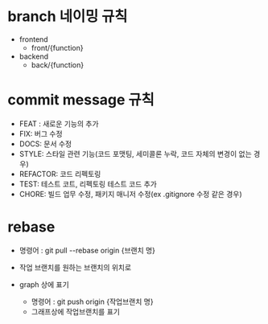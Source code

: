 # branch 네이밍 규칙

- frontend
    - front/{function}
- backend
    - back/{function}

# commit message 규칙

- FEAT : 새로운 기능의 추가
- FIX: 버그 수정
- DOCS: 문서 수정
- STYLE: 스타일 관련 기능(코드 포맷팅, 세미콜론 누락, 코드 자체의 변경이 없는 경우)
- REFACTOR: 코드 리펙토링
- TEST: 테스트 코트, 리펙토링 테스트 코드 추가
- CHORE: 빌드 업무 수정, 패키지 매니저 수정(ex .gitignore 수정 같은 경우)

# rebase
- 명령어 : git pull --rebase origin {브랜치 명}
- 작업 브랜치를 원하는 브랜치의 위치로 

- graph 상에 표기
    - 명령어 : git push origin {작업브랜치 명}
    - 그래프상에 작업브랜치를 표기